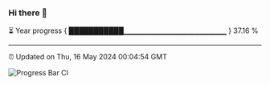 ### Hi there 👋

⏳ Year progress { ███████████▁▁▁▁▁▁▁▁▁▁▁▁▁▁▁▁▁▁▁ } 37.16 %

---

⏰ Updated on Thu, 16 May 2024 00:04:54 GMT

![Progress Bar CI](https://github.com/liununu/liununu/workflows/Progress%20Bar%20CI/badge.svg)
